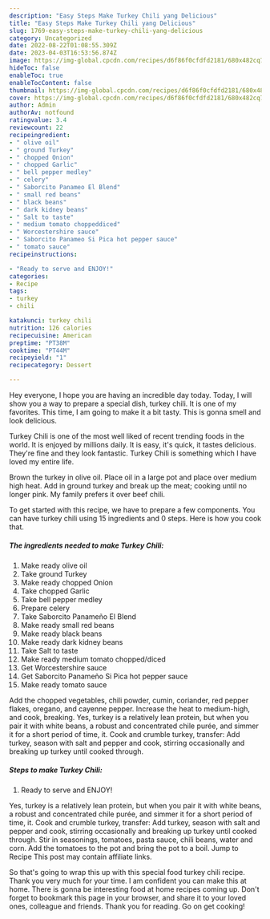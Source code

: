```yaml
---
description: "Easy Steps Make Turkey Chili yang Delicious"
title: "Easy Steps Make Turkey Chili yang Delicious"
slug: 1769-easy-steps-make-turkey-chili-yang-delicious
category: Uncategorized
date: 2022-08-22T01:08:55.309Z
date: 2023-04-03T16:53:56.874Z
image: https://img-global.cpcdn.com/recipes/d6f86f0cfdfd2181/680x482cq70/turkey-chili-recipe-main-photo.jpg
hideToc: false
enableToc: true
enableTocContent: false
thumbnail: https://img-global.cpcdn.com/recipes/d6f86f0cfdfd2181/680x482cq70/turkey-chili-recipe-main-photo.jpg
cover: https://img-global.cpcdn.com/recipes/d6f86f0cfdfd2181/680x482cq70/turkey-chili-recipe-main-photo.jpg
author: Admin
authorAv: notfound
ratingvalue: 3.4
reviewcount: 22
recipeingredient:
- " olive oil"
- " ground Turkey"
- " chopped Onion"
- " chopped Garlic"
- " bell pepper medley"
- " celery"
- " Saborcito Panameo El Blend"
- " small red beans"
- " black beans"
- " dark kidney beans"
- " Salt to taste"
- " medium tomato choppeddiced"
- " Worcestershire sauce"
- " Saborcito Panameo Si Pica hot pepper sauce"
- " tomato sauce"
recipeinstructions:

- "Ready to serve and ENJOY!"
categories:
- Recipe
tags:
- turkey
- chili

katakunci: turkey chili 
nutrition: 126 calories
recipecuisine: American
preptime: "PT38M"
cooktime: "PT44M"
recipeyield: "1"
recipecategory: Dessert

---
```



Hey everyone, I hope you are having an incredible day today. Today, I will show you a way to prepare a special dish, turkey chili. It is one of my favorites. This time, I am going to make it a bit tasty. This is gonna smell and look delicious.

Turkey Chili is one of the most well liked of recent trending foods in the world. It is enjoyed by millions daily. It is easy, it's quick, it tastes delicious. They're fine and they look fantastic. Turkey Chili is something which I have loved my entire life.

Brown the turkey in olive oil. Place oil in a large pot and place over medium high heat. Add in ground turkey and break up the meat; cooking until no longer pink. My family prefers it over beef chili.


To get started with this recipe, we have to prepare a few components. You can have turkey chili using 15 ingredients and 0 steps. Here is how you cook that.

<!--inarticleads1-->

##### The ingredients needed to make Turkey Chili:

1. Make ready  olive oil
1. Take  ground Turkey
1. Make ready  chopped Onion
1. Take  chopped Garlic
1. Take  bell pepper medley
1. Prepare  celery
1. Take  Saborcito Panameño El Blend
1. Make ready  small red beans
1. Make ready  black beans
1. Make ready  dark kidney beans
1. Take  Salt to taste
1. Make ready  medium tomato chopped/diced
1. Get  Worcestershire sauce
1. Get  Saborcito Panameño Si Pica hot pepper sauce
1. Make ready  tomato sauce


Add the chopped vegetables, chili powder, cumin, coriander, red pepper flakes, oregano, and cayenne pepper. Increase the heat to medium-high, and cook, breaking. Yes, turkey is a relatively lean protein, but when you pair it with white beans, a robust and concentrated chile purée, and simmer it for a short period of time, it. Cook and crumble turkey, transfer: Add turkey, season with salt and pepper and cook, stirring occasionally and breaking up turkey until cooked through. 

<!--inarticleads2-->

##### Steps to make Turkey Chili:


1. Ready to serve and ENJOY!

Yes, turkey is a relatively lean protein, but when you pair it with white beans, a robust and concentrated chile purée, and simmer it for a short period of time, it. Cook and crumble turkey, transfer: Add turkey, season with salt and pepper and cook, stirring occasionally and breaking up turkey until cooked through. Stir in seasonings, tomatoes, pasta sauce, chili beans, water and corn. Add the tomatoes to the pot and bring the pot to a boil. Jump to Recipe This post may contain affiliate links. 

So that's going to wrap this up with this special food turkey chili recipe. Thank you very much for your time. I am confident you can make this at home. There is gonna be interesting food at home recipes coming up. Don't forget to bookmark this page in your browser, and share it to your loved ones, colleague and friends. Thank you for reading. Go on get cooking!
